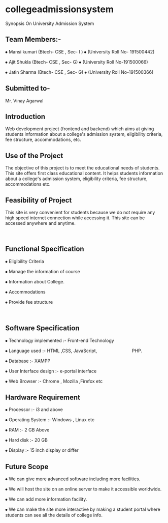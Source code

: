 # collegeadmissionsystem
Synopsis
On
University Admission System

 ## Team Members:-

⦁	Mansi kumari (Btech- CSE , Sec- I )
⦁	(University Roll No- 191500442)

⦁	Ajit Shukla (Btech- CSE , Sec- G)
⦁	(University Roll No-191500066)

⦁	Jatin Sharma (Btech- CSE , Sec- G)
⦁	(University Roll No-191500366)


## Submitted to-
Mr. Vinay Agarwal
                    
## Introduction

Web development project (frontend and backend) which aims at giving students information about a college's admission system, eligibility criteria, fee structure, accommodations, etc.

## Use of the Project

The objective of this project is to meet the educational needs of students. This site offers first class educational content.  It helps students information about a college's admission system, eligibility criteria, fee structure, accommodations etc.



## Feasibility of Project 

This site is very convenient for students because we do not require any  high speed internet connection while accessing it. This site can be accessed anywhere and anytime. 



                       
## Functional Specification



⦁	Eligibility Criteria 


⦁	Manage the information of course


⦁	Information about College.


⦁	 Accommodations



⦁	Provide fee structure 

         
## Software Specification


⦁	Technology implemented :- Front-end Technology


⦁	Language used :- HTML ,CSS, JavaScript,
                           PHP.


⦁	Database :- XAMPP 


⦁	User Interface design :- e-portal interface


⦁	Web Browser :- Chrome , Mozilla ,Firefox etc




## Hardware Requirement


⦁	Processor :- i3 and above


⦁	Operating System :- Windows , Linux etc


⦁	RAM :- 2 GB Above


⦁	Hard disk :- 20 GB


⦁	Display :- 15 inch display or differ



## Future Scope



⦁	We can give more advanced software including more facilities.


⦁	We will host the site on an online server to make it accessible worldwide.


⦁	We can add more information facility.


⦁	We can make the site more interactive by making a student portal where students can see all the details of college info.

